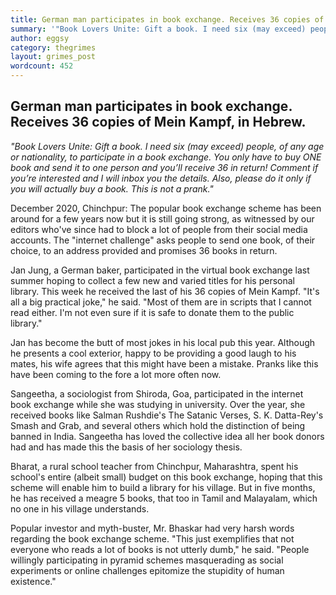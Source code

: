 ```yaml
---
title: German man participates in book exchange. Receives 36 copies of Mein Kampf.
summary: '"Book Lovers Unite: Gift a book. I need six (may exceed) people, of any age or nationality, to participate in a book exchange. You only have to ... "'
author: eggsy
category: thegrimes
layout: grimes_post
wordcount: 452
---
```


## German man participates in book exchange. Receives 36 copies of Mein Kampf, in Hebrew.

*"Book Lovers Unite: Gift a book. I need six (may exceed) people, of any age or nationality, to participate in a book exchange. You only have to buy ONE book and send it to one person and you’ll receive 36 in return! Comment if you’re interested and I will inbox you the details. Also, please do it only if you will actually buy a book. This is not a prank."*

December 2020, Chinchpur: The popular book exchange scheme has been around for a few years now but it is still going strong, as witnessed by our editors who've since had to block a lot of people from their social media accounts. The "internet challenge" asks people to send one book, of their choice, to an address provided and promises 36 books in return.

Jan Jung, a German baker, participated in the virtual book exchange last summer hoping to collect a few new and varied titles for his personal library. This week he received the last of his 36 copies of Mein Kampf. "It's all a big practical joke," he said. "Most of them are in scripts that I cannot read either. I'm not even sure if it is safe to donate them to the public library."

Jan has become the butt of most jokes in his local pub this year. Although he presents a cool exterior, happy to be providing a good laugh to his mates, his wife agrees that this might have been a mistake. Pranks like this have been coming to the fore a lot more often now. 

Sangeetha, a sociologist from Shiroda, Goa, participated in the internet book exchange while she was studying in university. Over the year, she received books like Salman Rushdie's The Satanic Verses, S. K. Datta-Rey's Smash and Grab, and several others which hold the distinction of being banned in India. Sangeetha has loved the collective idea all her book donors had and has made this the basis of her sociology thesis.

Bharat, a rural school teacher from Chinchpur, Maharashtra, spent his school's entire (albeit small) budget on this book exchange, hoping that this scheme will enable him to build a library for his village. But in five months, he has received a meagre 5 books, that too in Tamil and Malayalam, which no one in his village understands.

Popular investor and myth-buster, Mr. Bhaskar had very harsh words regarding the book exchange scheme. "This just exemplifies that not everyone who reads a lot of books is not utterly dumb," he said. "People willingly participating in pyramid schemes masquerading as social experiments or online challenges epitomize the stupidity of human existence."